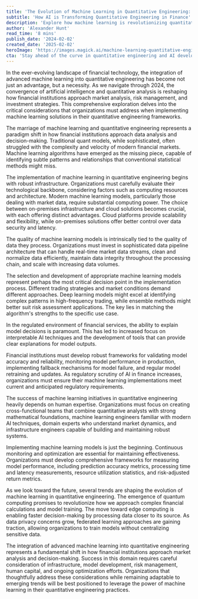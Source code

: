 ```yaml
---
title: 'The Evolution of Machine Learning in Quantitative Engineering: A 2024 Perspective'
subtitle: 'How AI is Transforming Quantitative Engineering in Finance'
description: 'Explore how machine learning is revolutionizing quantitative engineering in 2024, from infrastructure considerations to emerging trends in AI and finance. Learn about the critical factors organizations must address when implementing ML solutions in their quantitative frameworks.'
author: 'Alexander Hunt'
read_time: '8 mins'
publish_date: '2024-02-02'
created_date: '2025-02-02'
heroImage: 'https://images.magick.ai/machine-learning-quantitative-engineering.jpg'
cta: 'Stay ahead of the curve in quantitative engineering and AI developments. Follow us on LinkedIn for regular insights into the intersection of machine learning and financial technology.'
---
```


In the ever-evolving landscape of financial technology, the integration of advanced machine learning into quantitative engineering has become not just an advantage, but a necessity. As we navigate through 2024, the convergence of artificial intelligence and quantitative analysis is reshaping how financial institutions approach market analysis, risk management, and investment strategies. This comprehensive exploration delves into the critical considerations that organizations must address when implementing machine learning solutions in their quantitative engineering frameworks.

The marriage of machine learning and quantitative engineering represents a paradigm shift in how financial institutions approach data analysis and decision-making. Traditional quant models, while sophisticated, often struggled with the complexity and velocity of modern financial markets. Machine learning algorithms have emerged as the missing piece, capable of identifying subtle patterns and relationships that conventional statistical methods might miss.

The implementation of machine learning in quantitative engineering begins with robust infrastructure. Organizations must carefully evaluate their technological backbone, considering factors such as computing resources and architecture. Modern machine learning models, particularly those dealing with market data, require substantial computing power. The choice between on-premises infrastructure and cloud solutions becomes crucial, with each offering distinct advantages. Cloud platforms provide scalability and flexibility, while on-premises solutions offer better control over data security and latency.

The quality of machine learning models is intrinsically tied to the quality of data they process. Organizations must invest in sophisticated data pipeline architecture that can handle real-time market data streams, clean and normalize data efficiently, maintain data integrity throughout the processing chain, and scale with increasing data volumes.

The selection and development of appropriate machine learning models represent perhaps the most critical decision point in the implementation process. Different trading strategies and market conditions demand different approaches. Deep learning models might excel at identifying complex patterns in high-frequency trading, while ensemble methods might better suit risk assessment applications. The key lies in matching the algorithm's strengths to the specific use case.

In the regulated environment of financial services, the ability to explain model decisions is paramount. This has led to increased focus on interpretable AI techniques and the development of tools that can provide clear explanations for model outputs.

Financial institutions must develop robust frameworks for validating model accuracy and reliability, monitoring model performance in production, implementing fallback mechanisms for model failure, and regular model retraining and updates. As regulatory scrutiny of AI in finance increases, organizations must ensure their machine learning implementations meet current and anticipated regulatory requirements.

The success of machine learning initiatives in quantitative engineering heavily depends on human expertise. Organizations must focus on creating cross-functional teams that combine quantitative analysts with strong mathematical foundations, machine learning engineers familiar with modern AI techniques, domain experts who understand market dynamics, and infrastructure engineers capable of building and maintaining robust systems.

Implementing machine learning models is just the beginning. Continuous monitoring and optimization are essential for maintaining effectiveness. Organizations must develop comprehensive frameworks for measuring model performance, including prediction accuracy metrics, processing time and latency measurements, resource utilization statistics, and risk-adjusted return metrics.

As we look toward the future, several trends are shaping the evolution of machine learning in quantitative engineering. The emergence of quantum computing promises to revolutionize how we approach complex financial calculations and model training. The move toward edge computing is enabling faster decision-making by processing data closer to its source. As data privacy concerns grow, federated learning approaches are gaining traction, allowing organizations to train models without centralizing sensitive data.

The integration of advanced machine learning into quantitative engineering represents a fundamental shift in how financial institutions approach market analysis and decision-making. Success in this domain requires careful consideration of infrastructure, model development, risk management, human capital, and ongoing optimization efforts. Organizations that thoughtfully address these considerations while remaining adaptable to emerging trends will be best positioned to leverage the power of machine learning in their quantitative engineering practices.